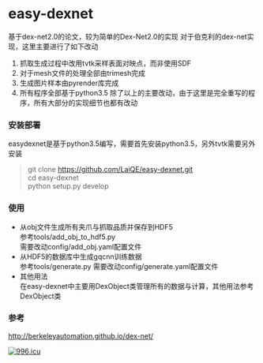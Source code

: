 # easy-dexnet
基于dex-net2.0的论文，较为简单的Dex-Net2.0的实现
对于伯克利的dex-net实现，这里主要进行了如下改动
1. 抓取生成过程中改用tvtk采样表面对映点，而非使用SDF
2. 对于mesh文件的处理全部由trimesh完成
3. 生成图片样本由pyrender库完成
4. 所有程序全部基于python3.5
除了以上的主要改动，由于这里是完全重写的程序，所有大部分的实现细节也都有改动

### 安装部署
easydexnet是基于python3.5编写，需要首先安装python3.5，另外tvtk需要另外安装
> git clone https://github.com/LaiQE/easy-dexnet.git  
cd easy-dexnet  
python setup.py develop

### 使用
- 从obj文件生成所有夹爪与抓取品质并保存到HDF5  
参考tools/add_obj_to_hdf5.py  
需要改动config/add_obj.yaml配置文件
- 从HDF5的数据库中生成gqcnn训练数据  
参考tools/generate.py 
需要改动config/generate.yaml配置文件
- 其他用法  
在easy-dexnet中主要用DexObject类管理所有的数据与计算，其他用法参考DexObject类

### 参考
http://berkeleyautomation.github.io/dex-net/


[![996.icu](https://img.shields.io/badge/link-996.icu-red.svg)](https://996.icu)
